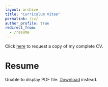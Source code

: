 ```yaml
---
layout: archive
title: "Curriculum Vitae"
permalink: /cv/
author_profile: true
redirect_from:
  - /resume
---
```


Click [here](https://drive.google.com/file/d/1E-Bqzn5eV5E6jdW_iTVrG5wwo5fbZRTQ/view?usp=sharing) to request a copy of my complete CV.

<html>
  <body>
    <h1>Resume</h1>
    <object data="/files/Ugochukwu Akpudo's Resume.pdf" width="100%">
      <p>Unable to display PDF file. <a href="/files/Ugochukwu Akpudo's Resume.pdf">Download</a> instead.</p>
    </object>
  </body>
</html>







<!-- {% include base_path %}

Education
======
* Ph.D in Version Control Theory, GitHub University, 2018 (expected)
* M.S. in Jekyll, GitHub University, 2014
* B.S. in GitHub, GitHub University, 2012

Work experience
======
* Spring 2024: Academic Pages Collaborator
  * GitHub University
  * Duties includes: Updates and improvements to template
  * Supervisor: The Users

* Fall 2015: Research Assistant
  * GitHub University
  * Duties included: Merging pull requests
  * Supervisor: Professor Hub

* Summer 2015: Research Assistant
  * GitHub University
  * Duties included: Tagging issues
  * Supervisor: Professor Git
  
Skills
======
* Skill 1
* Skill 2
  * Sub-skill 2.1
  * Sub-skill 2.2
  * Sub-skill 2.3
* Skill 3

Publications
======
  <ul>{% for post in site.publications reversed %}
    {% include archive-single-cv.html %}
  {% endfor %}</ul>
  
Talks
======
  <ul>{% for post in site.talks reversed %}
    {% include archive-single-talk-cv.html  %}
  {% endfor %}</ul>
  
Teaching
======
  <ul>{% for post in site.teaching reversed %}
    {% include archive-single-cv.html %}
  {% endfor %}</ul>
  
Service and leadership
======
* Currently signed in to 43 different slack teams -->
